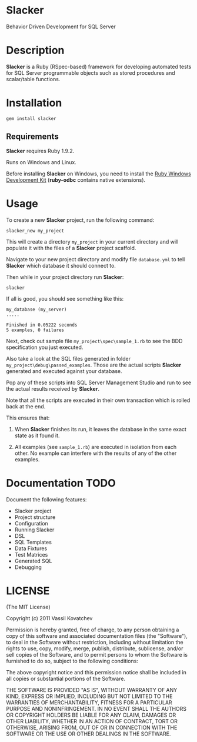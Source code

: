 # Slacker
Behavior Driven Development for SQL Server

# Description
__Slacker__ is a Ruby (RSpec-based) framework for developing automated tests for SQL Server programmable objects such as stored procedures and scalar/table functions.

# Installation
    gem install slacker

## Requirements

__Slacker__ requires Ruby 1.9.2.

Runs on Windows and Linux.

Before installing __Slacker__ on Windows, you need to install the [Ruby Windows Development Kit](https://github.com/oneclick/rubyinstaller/wiki/Development-Kit) (__ruby-odbc__ contains native extensions).

# Usage
To create a new __Slacker__ project, run the following command:

    slacker_new my_project

This will create a directory `my_project` in your current directory and will populate it with the files of a  __Slacker__ project scaffold.

Navigate to your new project directory and modify file `database.yml` to tell __Slacker__ which database it should connect to.

Then while in your project directory run __Slacker__:

    slacker

If all is good, you should see something like this:

    my_database (my_server)
    .....

    Finished in 0.05222 seconds
    5 examples, 0 failures

Next, check out sample file `my_project\spec\sample_1.rb` to see the BDD specification you just executed.

Also take a look at the SQL files generated in folder `my_project\debug\passed_examples`. Those are the actual scripts __Slacker__ generated and executed against your database.

Pop any of these scripts into SQL Server Management Studio and run to see the actual results received by __Slacker__.

Note that all the scripts are executed in their own transaction which is rolled back at the end.

This ensures that:

1. When __Slacker__ finishes its run, it leaves the database in the same exact state as it found it.

2. All examples (see `sample_1.rb`) are executed in isolation from each other. No example can interfere with the results of any of the other examples.

# Documentation TODO

Document the following features:

* Slacker project
 * Project structure
 * Configuration
* Running Slacker
* DSL
* SQL Templates
* Data Fixtures
* Test Matrices
* Generated SQL
* Debugging


# LICENSE
(The MIT License)

Copyright (c) 2011 Vassil Kovatchev

Permission is hereby granted, free of charge, to any person obtaining a copy of this software and associated documentation files (the "Software"), to deal in the Software without restriction, including without limitation the rights to use, copy, modify, merge, publish, distribute, sublicense, and/or sell copies of the Software, and to permit persons to whom the Software is furnished to do so, subject to the following conditions:

The above copyright notice and this permission notice shall be included in all copies or substantial portions of the Software.

THE SOFTWARE IS PROVIDED "AS IS", WITHOUT WARRANTY OF ANY KIND, EXPRESS OR IMPLIED, INCLUDING BUT NOT LIMITED TO THE WARRANTIES OF MERCHANTABILITY, FITNESS FOR A PARTICULAR PURPOSE AND NONINFRINGEMENT. IN NO EVENT SHALL THE AUTHORS OR COPYRIGHT HOLDERS BE LIABLE FOR ANY CLAIM, DAMAGES OR OTHER LIABILITY, WHETHER IN AN ACTION OF CONTRACT, TORT OR OTHERWISE, ARISING FROM, OUT OF OR IN CONNECTION WITH THE SOFTWARE OR THE USE OR OTHER DEALINGS IN THE SOFTWARE.
